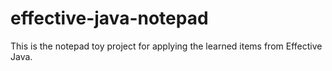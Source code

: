 # effective-java-notepad
This is the notepad toy project for applying the learned items from Effective Java.
